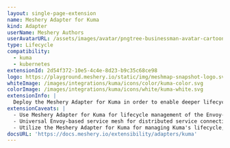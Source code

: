 ```yaml
---
layout: single-page-extension
name: Meshery Adapter for Kuma
kind: Adapter
userName: Meshery Authors
userAvatarURL: /assets/images/avatar/pngtree-businessman-avatar-cartoon-style-png-image_1953664.jpg
type: Lifecycle
compatibility: 
  - kuma
  - kubernetes
extensionId: 2d54f372-10e5-4c4e-8d23-b9c35c68ce98
logo: https://playground.meshery.io/static/img/meshmap-snapshot-logo.svg
whiteImage: /images/integrations/kuma/icons/color/kuma-color.svg
colorImage: /images/integrations/kuma/icons/white/kuma-white.svg
extensionInfo: |
  Deploy the Meshery Adapter for Kuma in order to enable deeper lifecycle management of Kuma.
extensionCaveats: |
  - Use Meshery Adapter for Kuma for lifecycle management of the Envoy-based service mesh with universal support.
  - Universal Envoy-based service mesh for distributed service connectivity.
  - Utilize the Meshery Adapter for Kuma for managing Kuma's lifecycle, including deployment and configuration.
docsURL: 'https://docs.meshery.io/extensibility/adapters/kuma'
---
```

